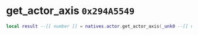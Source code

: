# get_actor_axis `0x294A5549`

```lua
local result --[[ number ]] = natives.actor.get_actor_axis(_unk0 --[[ number ]], _unk1 --[[ number ]], _unk2 --[[ number ]])
```